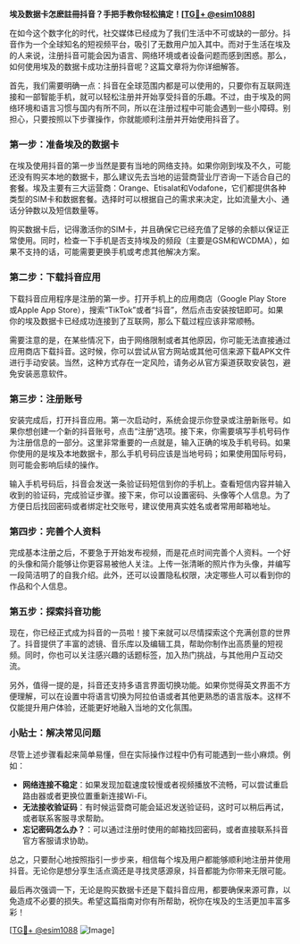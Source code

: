 **埃及数据卡怎麽註冊抖音？手把手教你轻松搞定！[[TG💪+ @esim1088](https://t.me/s/esim1088)]**

在如今这个数字化的时代，社交媒体已经成为了我们生活中不可或缺的一部分。抖音作为一个全球知名的短视频平台，吸引了无数用户加入其中。而对于生活在埃及的人来说，注册抖音可能会因为语言、网络环境或者设备问题而感到困惑。那么，如何使用埃及的数据卡成功注册抖音呢？这篇文章将为你详细解答。

首先，我们需要明确一点：抖音在全球范围内都是可以使用的，只要你有互联网连接和一部智能手机，就可以轻松注册并开始享受抖音的乐趣。不过，由于埃及的网络环境和语言习惯与国内有所不同，所以在注册过程中可能会遇到一些小障碍。别担心，只要按照以下步骤操作，你就能顺利注册并开始使用抖音了。

### 第一步：准备埃及的数据卡

在埃及使用抖音的第一步当然是要有当地的网络支持。如果你刚到埃及不久，可能还没有购买本地的数据卡，那么建议先去当地的运营商营业厅咨询一下适合自己的套餐。埃及主要有三大运营商：Orange、Etisalat和Vodafone，它们都提供各种类型的SIM卡和数据套餐。选择时可以根据自己的需求来决定，比如流量大小、通话分钟数以及短信数量等。

购买数据卡后，记得激活你的SIM卡，并且确保它已经充值了足够的余额以保证正常使用。同时，检查一下手机是否支持埃及的频段（主要是GSM和WCDMA），如果不支持的话，可能需要更换手机或考虑其他解决方案。

### 第二步：下载抖音应用

下载抖音应用程序是注册的第一步。打开手机上的应用商店（Google Play Store或Apple App Store），搜索“TikTok”或者“抖音”，然后点击安装按钮即可。如果你的埃及数据卡已经成功连接到了互联网，那么下载过程应该非常顺畅。

需要注意的是，在某些情况下，由于网络限制或者其他原因，你可能无法直接通过应用商店下载抖音。这时候，你可以尝试从官方网站或其他可信来源下载APK文件进行手动安装。当然，这种方式存在一定风险，请务必从官方渠道获取安装包，避免安装恶意软件。

### 第三步：注册账号

安装完成后，打开抖音应用。第一次启动时，系统会提示你登录或注册新账号。如果你想创建一个新的抖音账号，点击“注册”选项。接下来，你需要填写手机号码作为注册信息的一部分。这里非常重要的一点就是，输入正确的埃及手机号码。如果你使用的是埃及本地数据卡，那么手机号码应该是当地号码；如果使用国际号码，则可能会影响后续的操作。

输入手机号码后，抖音会发送一条验证码短信到你的手机上。查看短信内容并输入收到的验证码，完成验证步骤。接下来，你可以设置密码、头像等个人信息。为了方便日后找回密码或者绑定社交账号，建议使用真实姓名或者常用邮箱地址。

### 第四步：完善个人资料

完成基本注册之后，不要急于开始发布视频，而是花点时间完善个人资料。一个好的头像和简介能够让你更容易被他人关注。上传一张清晰的照片作为头像，并编写一段简洁明了的自我介绍。此外，还可以设置隐私权限，决定哪些人可以看到你的作品和个人信息。

### 第五步：探索抖音功能

现在，你已经正式成为抖音的一员啦！接下来就可以尽情探索这个充满创意的世界了。抖音提供了丰富的滤镜、音乐库以及编辑工具，帮助你制作出高质量的短视频。同时，你也可以关注感兴趣的话题标签，加入热门挑战，与其他用户互动交流。

另外，值得一提的是，抖音还支持多语言界面切换功能。如果你觉得英文界面不方便理解，可以在设置中将语言切换为阿拉伯语或者其他更熟悉的语言版本。这样不仅能提升用户体验，还能更好地融入当地的文化氛围。

### 小贴士：解决常见问题

尽管上述步骤看起来简单易懂，但在实际操作过程中仍有可能遇到一些小麻烦。例如：

- **网络连接不稳定**：如果发现加载速度较慢或者视频播放不流畅，可以尝试重启路由器或者更换位置重新连接Wi-Fi。
- **无法接收验证码**：有时候运营商可能会延迟发送验证码，这时可以稍后再试，或者联系客服寻求帮助。
- **忘记密码怎么办？**：可以通过注册时使用的邮箱找回密码，或者直接联系抖音官方客服请求协助。

总之，只要耐心地按照指引一步步来，相信每个埃及用户都能够顺利地注册并使用抖音。无论你是想分享生活点滴还是寻找灵感源泉，抖音都能为你带来无限可能。

最后再次强调一下，无论是购买数据卡还是下载抖音应用，都要确保来源可靠，以免造成不必要的损失。希望这篇指南对你有所帮助，祝你在埃及的生活更加丰富多彩！

[[TG💪+ @esim1088](https://t.me/s/esim1088) ![Image](https://i.postimg.cc/4NQfJmqS/Snipaste-2025-05-13-00-14-12.png)]